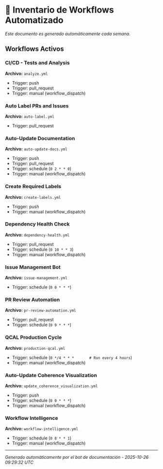 # 🔄 Inventario de Workflows Automatizado

*Este documento es generado automáticamente cada semana.*

## Workflows Activos

### CI/CD - Tests and Analysis

**Archivo:** `analyze.yml`

- Trigger: push
- Trigger: pull_request
- Trigger: manual (workflow_dispatch)

### Auto Label PRs and Issues

**Archivo:** `auto-label.yml`

- Trigger: pull_request

### Auto-Update Documentation

**Archivo:** `auto-update-docs.yml`

- Trigger: push
- Trigger: pull_request
- Trigger: schedule (`0 2 * * 0`)
- Trigger: manual (workflow_dispatch)

### Create Required Labels

**Archivo:** `create-labels.yml`

- Trigger: push
- Trigger: manual (workflow_dispatch)

### Dependency Health Check

**Archivo:** `dependency-health.yml`

- Trigger: pull_request
- Trigger: schedule (`0 10 * * 3`)
- Trigger: manual (workflow_dispatch)

### Issue Management Bot

**Archivo:** `issue-management.yml`

- Trigger: schedule (`0 0 * * *`)

### PR Review Automation

**Archivo:** `pr-review-automation.yml`

- Trigger: pull_request
- Trigger: schedule (`0 9 * * *`)

### QCAL Production Cycle

**Archivo:** `production-qcal.yml`

- Trigger: schedule (`0 */4 * * *       # Run every 4 hours`)
- Trigger: manual (workflow_dispatch)

### Auto-Update Coherence Visualization

**Archivo:** `update_coherence_visualization.yml`

- Trigger: push
- Trigger: schedule (`0 0 * * *`)
- Trigger: manual (workflow_dispatch)

### Workflow Intelligence

**Archivo:** `workflow-intelligence.yml`

- Trigger: schedule (`0 8 * * 1`)
- Trigger: manual (workflow_dispatch)

---
*Generado automáticamente por el bot de documentación - 2025-10-26 09:29:32 UTC*
